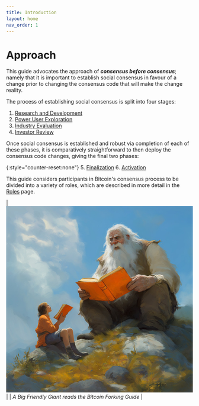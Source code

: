 ```yaml
---
title: Introduction
layout: home
nav_order: 1
---
```


# Approach

This guide advocates the approach of ***consensus before consensus***;
namely that it is important to establish social consensus in favour
of a change prior to changing the consensus code that will make the
change reality.

The process of establishing social consensus is split into four stages:

 1. [Research and Development](research)
 2. [Power User Exploration](power)
 3. [Industry Evaluation](industry)
 4. [Investor Review](investor)

Once social consensus is established and robust via completion of each
of these phases, it is comparatively straightforward to then deploy the
consensus code changes, giving the final two phases:

{:style="counter-reset:none"}
 5. [Finalization](finalization)
 6. [Activation](activation)

This guide considers participants in Bitcoin's consensus process to be
divided into a variety of roles, which are described in more detail in
the [Roles](roles) page.

| ![bfg discussing the bfg](img/bfg.jpg) |
| *A Big Friendly Giant reads the Bitcoin Forking Guide* |
